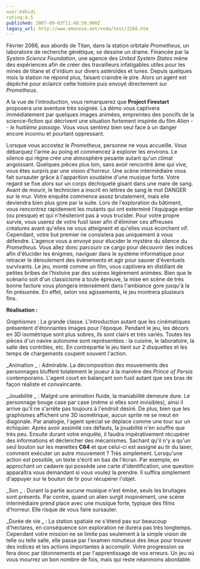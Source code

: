 ```yaml
---
user:Kékidi
rating:4.5
published: 2007-09-03T11:48:50.000Z
legacy_url: http://www.emunova.net/veda/test/2268.htm
---
```

Février 2066, aux abords de Titan, dans la station orbitale _Prometheus_, un laboratoire de recherche génétique, se dessine un drame. Financée par la _System Science Foundation_, une agence des _United System States_ mène des expériences afin de créer des travailleurs infatigables utiles pour les mines de titane et d'iridium sur divers astéroïdes et lunes. Depuis quelques mois la station ne répond plus, faisant craindre le pire. Alors un agent est dépêché pour éclaircir cette histoire puis envoyé directement sur _Prometheus_.  

  

A la vue de l'introduction, vous remarquerez que **Project Firestart** proposera une aventure très soignée. La démo vous captivera immédiatement par quelques images animées, empreintes des poncifs de la science-fiction qui décrivent une situation fortement inspirée du film _Alien -- le huitième passage_. Vous vous sentirez bien seul face à un danger encore inconnu et pourtant oppressant.  

  

Lorsque vous accostez le _Prometheus_, personne ne vous accueille. Vous débarquez l'arme au poing et commencez à explorer les environs. Le silence qui règne crée une atmosphère pesante autant qu'un climat angoissant. Quelques pièces plus loin, sans avoir rencontré âme qui vive, vous êtes surpris par une vision d'horreur. Une scène intermédiaire vous fait sursauter grâce à l'apparition soudaine d'une musique forte. Votre regard se fixe alors sur un corps déchiqueté gisant dans une mare de sang. Avant de mourir, le technicien a inscrit en lettres de sang le mot DANGER sur le mur. Votre enquête commence assez brutalement, mais elle deviendra bien plus gore par la suite. Lors de l'exploration du bâtiment, vous rencontrez rapidement les mutants qui ont exterminé l'équipage entier (ou presque) et qui n'hésiteront pas à vous trucider. Pour votre propre survie, vous userez de votre fusil laser afin d'éliminer ces affreuses créatures avant qu'elles ne vous atteignent et qu'elles vous écorchent vif. Cependant, votre but premier ne consistera pas uniquement à vous défendre. L'agence vous a envoyé pour élucider le mystère du silence du _Prometheus_. Vous allez donc parcourir ce cargo pour découvrir des indices afin d'élucider les énigmes, naviguer dans le système informatique pour retracer le déroulement des évènements et agir pour sauver d'éventuels survivants. Le jeu, monté comme un film, vous captivera en distillant de petites bribes de l'histoire par des scènes légèrement animées. Bien que le scénario soit d'un classicisme à toute épreuve, la mise en scène de très bonne facture vous plongera intensément dans l'ambiance gore jusqu'à la fin présumée. En effet, selon vos agissements, le jeu montrera plusieurs fins.  

  

**Réalisation :**  

  

_Graphismes_ : La grande classe. L'introduction autant que les cinématiques présentent d'étonnantes images pour l'époque. Pendant le jeu, les décors en 3D isométrique sont plus sobres, ils sont clairs et très variés. Toutes les pièces d'un navire autonome sont représentées : la cuisine, le laboratoire, la salle des contrôles, etc. En contrepartie le jeu tient sur 2 disquettes et les temps de chargements coupent souvent l'action.  

  

_Animation _ : Admirable. La décomposition des mouvements des personnages bluffent totalement le joueur à la manière des _Prince of Persia_ contemporains. L'agent court en balançant son fusil autant que ses bras de façon réaliste et convaincante.  

  

_Jouabilité _ : Malgré une animation fluide, la maniabilité demeure dure. Le personnage bouge case par case (même si elles sont invisibles), ainsi il arrive qu'il ne s'arrête pas toujours à l'endroit désiré. De plus, bien que les graphismes affichent une 3D isométrique, aucun sprite ne se meut en diagonale. Par analogie, l'agent spécial se déplace comme une tour sur un échiquier. Après avoir assimilé ces défauts, la jouabilité n'en souffre que très peu. Ensuite durant votre enquête, il faudra impérativement récupérer des informations et déclencher des mécanismes. Sachant qu'il n'y a qu'un seul bouton sur les manettes **C64** et que celui-ci est assigné au tir du laser, comment exécuter un autre mouvement ? Très simplement. Lorsqu'une action est possible, un texte s'écrit en bas de l'écran. Par exemple, en approchant un cadavre qui possède une carte d'identification, une question apparaîtra vous demandant si vous voulez la prendre. Il suffira simplement d'appuyer sur le bouton de tir pour récupérer l'objet.  

  

_Son _ : Durant la partie aucune musique n'est émise, seuls les bruitages sont présents. Par contre, quand un alien surgit inopinément, une scène intermédiaire prend place avec une musique forte, typique des films d'horreur. Elle risque de vous faire sursauter.  

  

_Durée de vie _ : La station spatiale ne s'étend pas sur beaucoup d'hectares, en conséquence son exploration ne durera pas très longtemps. Cependant votre mission ne se limite pas seulement à la simple vision de telle ou telle salle, elle passe par l'examen minutieux des lieux pour trouver des indices et les actions importantes à accomplir. Votre progression se fera donc par tâtonnements et par l'apprentissage de vos erreurs. Un jeu où vous mourrez un bon nombre de fois, mais qui reste néanmoins abordable.